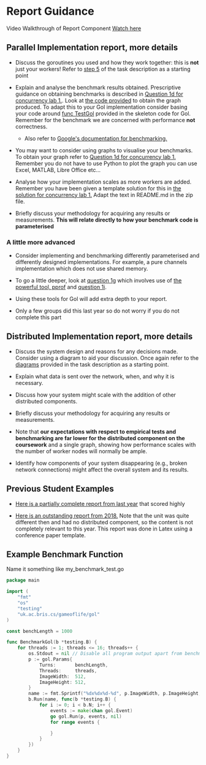 # Report Guidance

Video Walkthrough of Report Component
[Watch here](https://web.microsoftstream.com/video/b5e8cf95-981c-4c26-8522-cc0210293d51)

## Parallel Implementation report, more details

- Discuss the goroutines you used and how they work together: this is **not** just your workers!
Refer to [step 5](/golang/parallel/step-5#step-5)
of the task description as a starting point

- Explain and analyse the benchmark results obtained.
Prescriptive guidance on obtaining benchmarks is described in [Question 1d for concurrency lab 1.](https://github.com/UoB-CSA/concurrency-lab-1#question-1d).
Look at [the code provided](https://github.com/UoB-CSA/concurrency-lab-1/blob/master/filter/medianFilter_test.go) to obtain the graph produced.
To adapt this to your Gol implementation consider basing your code around [func TestGol](https://github.com/UoB-CSA/gol-skeleton/blob/master/gol_test.go#L15) provided in the skeleton code for Gol.
Remember for the benchmark we are concerned with performance **not** correctness.
  - Also refer to [Google's documentation for benchmarking.](https://pkg.go.dev/testing#hdr-Benchmarks)

- You may want to consider using graphs to visualise your benchmarks.
To obtain your graph refer to [Question 1d for concurrency lab 1.](https://github.com/UoB-CSA/concurrency-lab-1#question-1d) Remember you do not have to use Python to plot the graph you can use Excel, MATLAB, Libre Office etc...

- Analyse how your implementation scales as more workers are added.
Remember you have been given a template solution for this in [the solution for concurrency lab 1.](https://www.ole.bris.ac.uk/bbcswebdav/courses/COMS20008_2021_TB-1/CONTENT_2021/solutions/conc_lab1.zip) Adapt the text in README.md in the zip file.

- Briefly discuss your methodology for acquiring any results or measurements. **This will relate directly to how your benchmark code is parameterised**

### A little more advanced

- Consider implementing and benchmarking differently parameterised and differently designed implementations.
For example, a pure channels implementation which does not use shared memory.

- To go a little deeper, look at [question 1g](https://github.com/UoB-CSA/concurrency-lab-1#optional-question-1g) which involves use of [the powerful tool, pprof](https://go.dev/blog/pprof) and [question 1i](https://github.com/UoB-CSA/concurrency-lab-1#optional-question-1i).

- Using these tools for Gol will add extra depth to your report.

- Only a few groups did this last year so do not worry if you do not complete this part

## Distributed Implementation report, more details

- Discuss the system design and reasons for any decisions made.
Consider using a diagram to aid your discussion.
Once again refer to the [diagrams](/golang/distributed/step-1.md)
provided in the task description as a starting point.

- Explain what data is sent over the network, when, and why it is necessary.

- Discuss how your system might scale with the addition of other distributed components.

- Briefly discuss your methodology for acquiring any results or measurements.

- Note that **our expectations with respect to empirical tests and benchmarking are far lower for the distributed component on the coursework** and a single graph, showing how performance scales with the number of worker nodes will normally be ample.

- Identify how components of your system disappearing (e.g., broken network connections) might affect the overall system and its results.

## Previous Student Examples

- [Here is a partially complete report from last year](https://uob.sharepoint.com/:f:/r/teams/UnitTeams-COMS20008-2025-26-TB-1-A/Class%20Materials/CONTENT_2025/OTHER/g.pdf) that scored highly

- [Here is an outstanding report from 2018.](https://uob.sharepoint.com/:f:/r/teams/UnitTeams-COMS20008-2025-26-TB-1-A/Class%20Materials/CONTENT_2025/OTHER/e.pdf)
Note that the unit was quite different then and had no distributed component, so the content is not completely relevant to this year. This report was done in Latex using a conference paper template.

## Example Benchmark Function

Name it something like my_benchmark_test.go

``` go
package main

import (
    "fmt"
    "os"
    "testing"
    "uk.ac.bris.cs/gameoflife/gol"
)

const benchLength = 1000

func BenchmarkGol(b *testing.B) {
    for threads := 1; threads <= 16; threads++ {
        os.Stdout = nil // Disable all program output apart from benchmark results
        p := gol.Params{
            Turns:       benchLength,
            Threads:     threads,
            ImageWidth:  512,
            ImageHeight: 512,
        }
        name := fmt.Sprintf("%dx%dx%d-%d", p.ImageWidth, p.ImageHeight, p.Turns, p.Threads)
        b.Run(name, func(b *testing.B) {
            for i := 0; i < b.N; i++ {
                events := make(chan gol.Event)
                go gol.Run(p, events, nil)
                for range events {

                }
            }
        })
    }
}
```
